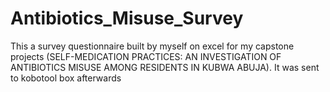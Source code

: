 # Antibiotics_Misuse_Survey
This a survey questionnaire built by myself on excel for my capstone projects (SELF-MEDICATION PRACTICES: AN INVESTIGATION OF ANTIBIOTICS MISUSE AMONG RESIDENTS IN KUBWA ABUJA). It was sent to kobotool box afterwards
